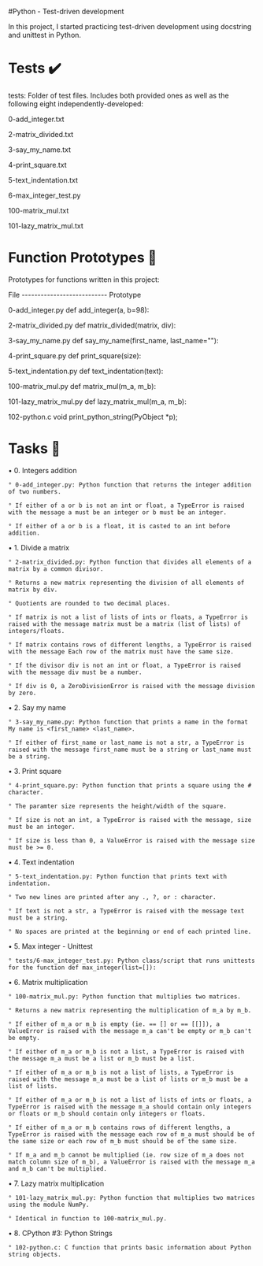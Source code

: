 #Python - Test-driven development

In this project, I started practicing test-driven development using docstring and unittest in Python.

# Tests ✔️

tests: Folder of test files. Includes both provided ones as well as the following eight independently-developed:

0-add_integer.txt

2-matrix_divided.txt

3-say_my_name.txt

4-print_square.txt

5-text_indentation.txt

6-max_integer_test.py

100-matrix_mul.txt

101-lazy_matrix_mul.txt

# Function Prototypes 💾

Prototypes for functions written in this project:

File ---------------------------	Prototype

0-add_integer.py	def add_integer(a, b=98):

2-matrix_divided.py	def matrix_divided(matrix, div):

3-say_my_name.py	def say_my_name(first_name, last_name=""):

4-print_square.py	def print_square(size):

5-text_indentation.py	def text_indentation(text):

100-matrix_mul.py	def matrix_mul(m_a, m_b):

101-lazy_matrix_mul.py	def lazy_matrix_mul(m_a, m_b):

102-python.c	void print_python_string(PyObject *p);

# Tasks 📃
• 0. Integers addition

    ° 0-add_integer.py: Python function that returns the integer addition of two numbers.

    ° If either of a or b is not an int or float, a TypeError is raised with the message a must be an integer or b must be an integer.

    ° If either of a or b is a float, it is casted to an int before addition.

• 1. Divide a matrix

    ° 2-matrix_divided.py: Python function that divides all elements of a matrix by a common divisor.

    ° Returns a new matrix representing the division of all elements of matrix by div.

    ° Quotients are rounded to two decimal places.

    ° If matrix is not a list of lists of ints or floats, a TypeError is raised with the message matrix must be a matrix (list of lists) of integers/floats.

    ° If matrix contains rows of different lengths, a TypeError is raised with the message Each row of the matrix must have the same size.

    ° If the divisor div is not an int or float, a TypeError is raised with the message div must be a number.

    ° If div is 0, a ZeroDivisionError is raised with the message division by zero.

• 2. Say my name

    ° 3-say_my_name.py: Python function that prints a name in the format My name is <first_name> <last_name>.

    ° If either of first_name or last_name is not a str, a TypeError is raised with the message first_name must be a string or last_name must be a string.

• 3. Print square

    ° 4-print_square.py: Python function that prints a square using the # character.

    ° The paramter size represents the height/width of the square.

    ° If size is not an int, a TypeError is raised with the message, size must be an integer.

    ° If size is less than 0, a ValueError is raised with the message size must be >= 0.

• 4. Text indentation

    ° 5-text_indentation.py: Python function that prints text with indentation.

    ° Two new lines are printed after any ., ?, or : character.

    ° If text is not a str, a TypeError is raised with the message text must be a string.

    ° No spaces are printed at the beginning or end of each printed line.

• 5. Max integer - Unittest

    ° tests/6-max_integer_test.py: Python class/script that runs unittests for the function def max_integer(list=[]):

• 6. Matrix multiplication

    ° 100-matrix_mul.py: Python function that multiplies two matrices.

    ° Returns a new matrix representing the multiplication of m_a by m_b.

    ° If either of m_a or m_b is empty (ie. == [] or == [[]]), a ValueError is raised with the message m_a can't be empty or m_b can't be empty.

    ° If either of m_a or m_b is not a list, a TypeError is raised with the message m_a must be a list or m_b must be a list.

    ° If either of m_a or m_b is not a list of lists, a TypeError is raised with the message m_a must be a list of lists or m_b must be a list of lists.

    ° If either of m_a or m_b is not a list of lists of ints or floats, a TypeError is raised with the message m_a should contain only integers or floats or m_b should contain only integers or floats.

    ° If either of m_a or m_b contains rows of different lengths, a TypeError is raised with the message each row of m_a must should be of the same size or each row of m_b must should be of the same size.

    ° If m_a and m_b cannot be multiplied (ie. row size of m_a does not match column size of m_b), a ValueError is raised with the message m_a and m_b can't be multiplied.

• 7. Lazy matrix multiplication

    ° 101-lazy_matrix_mul.py: Python function that multiplies two matrices using the module NumPy.

    ° Identical in function to 100-matrix_mul.py.

• 8. CPython #3: Python Strings

    ° 102-python.c: C function that prints basic information about Python string objects.
